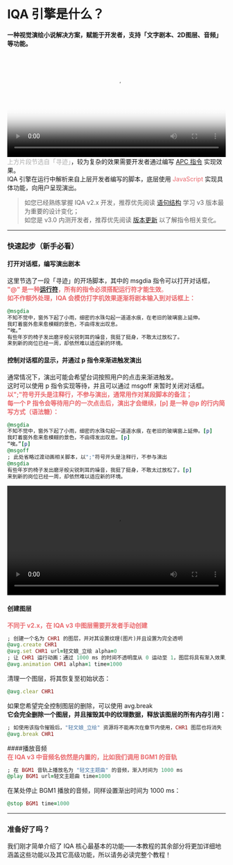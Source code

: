 # IQA 引擎是什么？
 
**一种视觉演绘小说解决方案，赋能于开发者，支持「文字剧本、2D图层、音频」等功能。**  
<video width=100% height=auto id="video" preload="auto" poster="./res/image/logo.png" src="./res/video/寻迹.mov" controls autoplay style="outline: none;">
</video>
<font color=#aeaeae>上方片段节选自「寻迹」</font>，较为复杂的效果需要开发者通过编写 [APC 指令](./指令大全/README.md) 实现效果。  
IQA 引擎在运行中解析来自上层开发者编写的脚本，底层使用<font color=#ea6a6e> JavaScript </font>实现具体功能，向用户呈现演出。  

> 如您已经熟练掌握 IQA v2.x 开发，推荐优先阅读 [语句结构](./语句结构/index.md) 学习 v3 版本最为重要的设计变化；  
如您是 v3.0 内测开发者，推荐优先阅读 [版本更新](./版本更新/v3.1.md) 以了解指令相关变化。   
  
---

### 快速起步（新手必看）
  
#### 打开对话框，编写演出剧本  
这里节选了一段「寻迹」的开场脚本，其中的 msgdia 指令可以打开对话框，  
<font color=#ea6a6e>
**"@" 是一种[运行符](./语句结构/runSymbol.md)，所有的指令必须搭配运行符才能生效**。   
**如不作额外处理，IQA 会模仿打字机效果逐渐将剧本输入到对话框上：**
</font>
```ruby
@msgdia
不知不觉中，窗外下起了小雨，细密的水珠勾起一道道水痕，在老旧的玻璃窗上延伸。
我盯着窗外愈来愈模糊的景色，不由得发出叹息。
“唉。”
有些年岁的椅子发出磨牙般尖锐刺耳的噪音，我挺了挺身，不敢太过放松了。
来到新的岗位已经一周，却依然难以适应新的环境。
```
#### 控制对话框的显示，并通过 p 指令来渐进触发演出  
通常情况下，演出可能会希望台词按照用户的点击来渐进触发。  
这时可以使用 p 指令实现等待，并且可以通过 msgoff 来暂时关闭对话框。  
<font color=#ea6a6e>
**以";"符号开头是注释行，不参与演出，通常用作对某段脚本的备注；**  
**每一个 P 指令会等待用户的一次点击后，演出才会继续，[p] 是一种 @p 的行内简写方式（语法糖）：**</font>
```ruby
@msgdia
不知不觉中，窗外下起了小雨，细密的水珠勾起一道道水痕，在老旧的玻璃窗上延伸。[p]
我盯着窗外愈来愈模糊的景色，不由得发出叹息。[p]
“唉。”[p]
@msgoff
; 此处省略过渡动画相关脚本，以";"符号开头是注释行，不参与演出
@msgdia
有些年岁的椅子发出磨牙般尖锐刺耳的噪音，我挺了挺身，不敢太过放松了。[p]
来到新的岗位已经一周，却依然难以适应新的环境。
```
<video width=100% height=auto id="video" preload="auto" src="./res/video/寻迹开场文本演示.mov?v=1" controls loop autoplay style="outline: none;"></video>  
#### 创建图层   
<font color=#ea6a6e>**不同于 v2.x，在 IQA v3 中图层需要开发者手动创建**</font>
```ruby
; 创建一个名为 CHR1 的图层，并对其设置纹理(图片)并且设置为完全透明
@avg.create CHR1
@avg.set CHR1 url=轻文娘_立绘 alpha=0
; 让 CHR1 运行动画：通过 1000 ms 的时间不透明度从 0 运动至 1，图层将具有渐入效果显示
@avg.animation CHR1 alpha=1 time=1000
``` 
清理一个图层，将其恢复至初始状态：
```ruby
@avg.clear CHR1
```
如果您希望完全控制图层的删除，可以使用 avg.break   
**它会完全删除一个图层，并且摧毁其中的纹理数据，释放该图层的所有内存引用：**
```ruby
; 如使用该指令摧毁后，"轻文娘_立绘" 资源将不能再次在章节内使用，CHR1 图层也将消失
@avg.break CHR1
```
  
####播放音频  
<font color=#ea6a6e>**在 IQA v3 中音频名依然是内置的，比如我们调用 BGM1 的音轨**</font>
```ruby
; 在 BGM1 音轨上播放名为 "轻文主题曲" 的音频，渐入时间为 1000 ms
@play BGM1 url=轻文主题曲 time=1000
```
在某处停止 BGM1 播放的音频，同样设置渐出时间为 1000 ms：
```ruby
@stop BGM1 time=1000
```

---

### 准备好了吗？
我们刚才简单介绍了 IQA 核心最基本的功能——本教程的其余部分将更加详细地涵盖这些功能以及其它高级功能，所以请务必读完整个教程！

